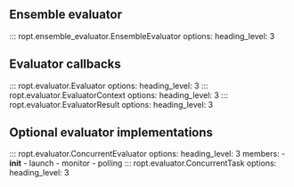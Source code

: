 ## Ensemble evaluator
::: ropt.ensemble_evaluator.EnsembleEvaluator
    options:
        heading_level: 3

## Evaluator callbacks

::: ropt.evaluator.Evaluator
    options:
        heading_level: 3
::: ropt.evaluator.EvaluatorContext
    options:
        heading_level: 3
::: ropt.evaluator.EvaluatorResult
    options:
        heading_level: 3

## Optional evaluator implementations

::: ropt.evaluator.ConcurrentEvaluator
    options:
        heading_level: 3
        members:
            - __init__
            - launch
            - monitor
            - polling
::: ropt.evaluator.ConcurrentTask
    options:
        heading_level: 3
